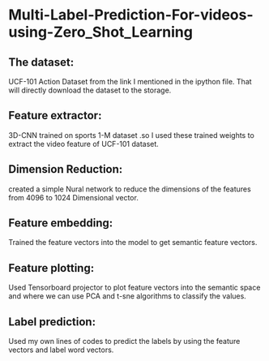 # Multi-Label-Prediction-For-videos-using-Zero_Shot_Learning


## The dataset: 
UCF-101 Action Dataset from the link I mentioned in the ipython file. That will directly download the dataset to the storage. 
## Feature extractor: 
3D-CNN trained on sports 1-M dataset .so I used these trained weights to extract the video feature of UCF-101 dataset.
## Dimension Reduction: 
created a simple Nural network to reduce the dimensions of the features from 4096 to 1024 Dimensional vector.
## Feature embedding: 
Trained the feature vectors into the model to get semantic feature vectors.
## Feature plotting: 
Used Tensorboard projector to plot feature vectors into the semantic space and where we can use PCA and t-sne algorithms to classify the values.
## Label prediction: 
Used my own lines of codes to predict the labels by using the feature vectors and label word vectors.



